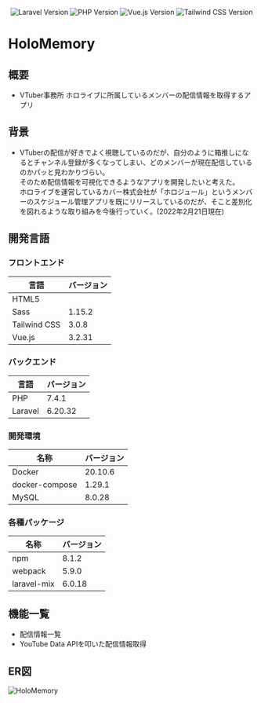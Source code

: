 <p align="center">
    <img src="https://img.shields.io/badge/Laravel-v6.20.32-orange?style=plastic&logo=laravel" alt="Laravel Version">
    <img src="https://img.shields.io/badge/PHP-v7.4.1-informational?style=plastic&logo=php" alt="PHP Version">
    <img src="https://img.shields.io/badge/Vue.js-v3.2.31-success?style=plastic&logo=vue.js" alt="Vue.js Version">
    <img src="https://img.shields.io/badge/Tailwind CSS-v3.0.8-9cf?style=plastic&logo=tailwindcss" alt="Tailwind CSS Version">
</p>

# HoloMemory

## 概要
- VTuber事務所 ホロライブに所属しているメンバーの配信情報を取得するアプリ

## 背景
- VTuberの配信が好きでよく視聴しているのだが、自分のように箱推しになるとチャンネル登録が多くなってしまい、どのメンバーが現在配信しているのかパッと見わかりづらい。<br>
そのため配信情報を可視化できるようなアプリを開発したいと考えた。<br>
ホロライブを運営しているカバー株式会社が「ホロジュール」というメンバーのスケジュール管理アプリを既にリリースしているのだが、そこと差別化を図れるような取り組みを今後行っていく。(2022年2月21日現在)<br>

## 開発言語
### フロントエンド
| 言語         | バージョン |
| ------------ | ---------- |
| HTML5        |            |
| Sass         | 1.15.2     |
| Tailwind CSS | 3.0.8      |
| Vue.js       | 3.2.31     |

### バックエンド
| 言語    | バージョン |
| ------- | ---------- |
| PHP     | 7.4.1      |
| Laravel | 6.20.32    |

### 開発環境
| 名称 | バージョン |
| ------------ | ---------- |
| Docker         | 20.10.6    |
| docker-compose | 1.29.1     |
| MySQL          | 8.0.28     |

### 各種パッケージ
| 名称 | バージョン |
| ------------ | ---------- |
| npm         | 8.1.2 |
| webpack     | 5.9.0 |
| laravel-mix | 6.0.18 |

## 機能一覧
- 配信情報一覧
- YouTube Data APIを叩いた配信情報取得

## ER図
![HoloMemory](https://user-images.githubusercontent.com/56289802/154892094-dfcef436-0dac-4816-b433-436b92c047f3.jpg)

